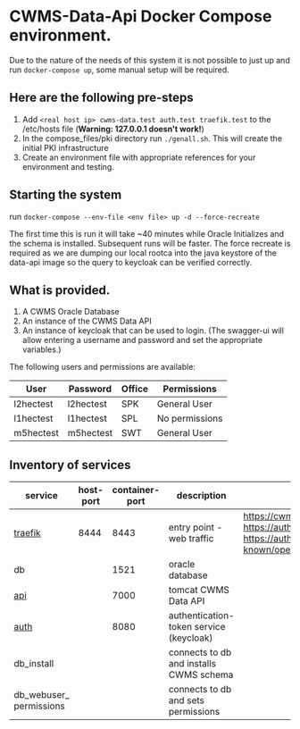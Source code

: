 # CWMS-Data-Api Docker Compose environment.

Due to the nature of the needs of this system it is not possible to just up and run `docker-compose up`, some manual setup will be required.

## Here are the following pre-steps
1. Add `<real host ip> cwms-data.test auth.test traefik.test` to the /etc/hosts file  (**Warning: 127.0.0.1 doesn't work!**)
2. In the compose_files/pki directory run `./genall.sh`. This will create the initial PKI infrastructure
3. Create an environment file with appropriate references for your environment and testing.


## Starting the system

run `docker-compose --env-file <env file> up -d --force-recreate`

The first time this is run it will take ~40 minutes while Oracle Initializes and the schema is installed. Subsequent runs will be faster.
The force recreate is required as we are dumping our local rootca into the java keystore of the data-api image so the query to keycloak 
can be verified correctly.

## What is provided.

1. A CWMS Oracle Database
2. An instance of the CWMS Data API
3. An instance of keycloak that can be used to login. (The swagger-ui will allow entering a username and password and set the appropriate variables.)

The following users and permissions are available:

| User        | Password    | Office | Permissions    |
| ----------- | ----------- | ------ | ------------   |
| l2hectest   | l2hectest   | SPK    | General User   |
| l1hectest   | l1hectest   | SPL    | No permissions |
| m5hectest   | m5hectest   | SWT    | General User   |


## Inventory of services


|service|host-port|container-port|description|test urls|
|----|--|---|--|--|
|[traefik](./compose_files/traefik/traefik.yml)|8444|8443|entry point - web traffic|https://cwms-data.test:8444/cwms-data/ https://auth.test:8444/auth/realms/cwms https://auth.test:8444/auth/realms/cwms/.well-known/openid-configuration|
|db||1521|oracle database|
|[api](./cwms-data-api/src/docker/Dockerfile)||7000|tomcat CWMS Data API |
|[auth](./compose_files/keycloak/Dockerfile)||8080|authentication-token service (keycloak)|
|db_install|||connects to db and installs CWMS schema|
|db_webuser_ permissions|||connects to db and sets permissions |


